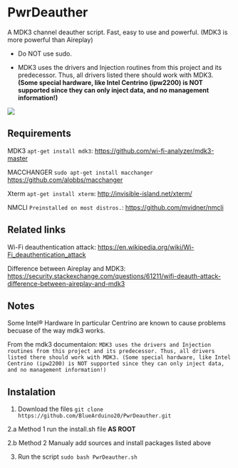 # PwrDeauther
A MDK3 channel deauther script. Fast, easy to use and powerful. (MDK3 is more powerful than Aireplay)

- Do NOT use sudo.

- MDK3 uses the drivers and Injection routines from this project and its predecessor. Thus, all drivers listed there should work with MDK3. <b>(Some special hardware, like Intel Centrino (ipw2200) is NOT supported since they can only inject data, and no management information!)</b>

<img src="https://github.com/BlueArduino20/PwrDeauther/blob/master/Screenshot_01.png?raw=true">

## Requirements

MDK3 `apt-get install mdk3`: https://github.com/wi-fi-analyzer/mdk3-master

MACCHANGER `sudo apt-get install macchanger` https://github.com/alobbs/macchanger

Xterm `apt-get install xterm`: http://invisible-island.net/xterm/

NMCLI `Preinstalled on most distros.`: https://github.com/mvidner/nmcli

## Related links
Wi-Fi deauthentication attack: https://en.wikipedia.org/wiki/Wi-Fi_deauthentication_attack

Difference between Aireplay and MDK3: https://security.stackexchange.com/questions/61211/wifi-deauth-attack-difference-between-aireplay-and-mdk3
## Notes
Some Intel® Hardware In particular Centrino are known to cause problems becuase of the way mdk3 works. 

From the mdk3 documentaion: 
`MDK3 uses the drivers and Injection routines from this project and its predecessor. Thus, all drivers listed there should work with MDK3. (Some special hardware, like Intel Centrino (ipw2200) is NOT supported since they can only inject data, and no management information!)`

## Instalation

1. Download the files `git clone https://github.com/BlueArduino20/PwrDeauther.git`

2.a Method 1 run the install.sh file **AS ROOT**

2.b Method 2 Manualy add sources and install packages listed above

3. Run the script `sudo bash PwrDeauther.sh`

